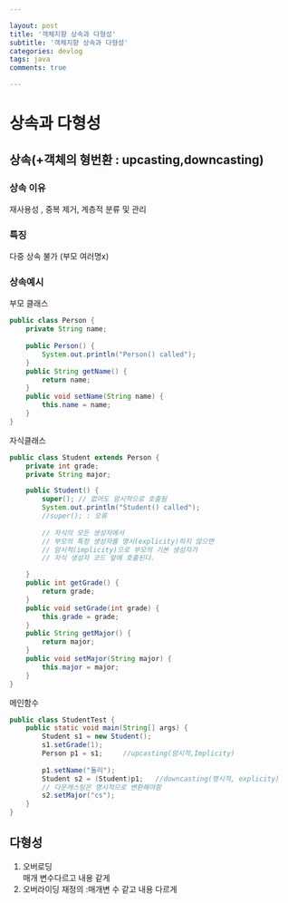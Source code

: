 ```yaml
---

layout: post
title: '객체지향 상속과 다형성'
subtitle: '객체지향 상속과 다형성'
categories: devlog
tags: java
comments: true

---
```



# 상속과 다형성

## 상속(+객체의 형번환 : upcasting,downcasting)

### 상속 이유 
재사용성 , 중복 제거, 계층적 분류 및 관리

### 특징
다중 상속 불가 (부모 여러명x)


### 상속예시
부모 클래스
```java
public class Person {
	private String name;
    
	public Person() {
		System.out.println("Person() called");
	}
	public String getName() {
		return name;
	}
	public void setName(String name) {
		this.name = name;
	}
}
```
자식클래스
```java
public class Student extends Person {
	private int grade;
	private String major;

	public Student() {
		super(); // 없어도 암시적으로 호출됨
		System.out.println("Student() called");
		//super(); : 오류
		
		// 자식의 모든 생성자에서 
		// 부모의 특정 생성자를 명시(explicity)하지 않으면
		// 암시적(implicity)으로 부모의 기본 생성자가 
		// 자식 생성자 코드 앞에 호출된다.

	}
	public int getGrade() {
		return grade;
	}
	public void setGrade(int grade) {
		this.grade = grade;
	}
	public String getMajor() {
		return major;
	}
	public void setMajor(String major) {
		this.major = major;
	}	
}
```
메인함수 
```java
public class StudentTest {
	public static void main(String[] args) {
		Student s1 = new Student();
		s1.setGrade(1);
		Person p1 = s1; 	//upcasting(암시적,Implicity)
		
		p1.setName("둘리");		
		Student s2 = (Student)p1;	//downcasting(명시적, explicity)
		// 다운캐스팅은 명시적으로 변환해야함
		s2.setMajor("cs");	
	}
}
```



## 다형성

1. 오버로딩  
매개 변수다르고 내용 같게
2. 오버라이딩
재정의 :매개변 수 같고 내용 다르게

